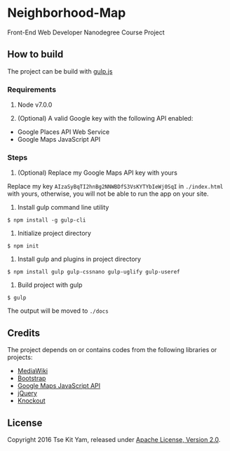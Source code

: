 # Neighborhood-Map
Front-End Web Developer Nanodegree Course Project

## How to build
The project can be build with [gulp.js](http://gulpjs.com)

### Requirements
1. Node v7.0.0

1. (Optional) A valid Google key with the following API enabled:
  * Google Places API Web Service
  * Google Maps JavaScript API

### Steps
1. (Optional) Replace my Google Maps API key with yours

  Replace my key `AIzaSyBqTI2hnBg2NNWBDfS3VsKYTYbIeWj0SqI` in `./index.html` with yours, otherwise, you will not be able to run the app on your site.

1. Install gulp command line utility

  `$ npm install -g gulp-cli`

1. Initialize project directory

  `$ npm init`

1. Install gulp and plugins in project directory

  `$ npm install gulp gulp-cssnano gulp-uglify gulp-useref`

1. Build project with gulp

  `$ gulp`

The output will be moved to `./docs`

## Credits
The project depends on or contains codes from the following libraries or projects:

* [MediaWiki](https://www.mediawiki.org/)
* [Bootstrap](https://getbootstrap.com)
* [Google Maps JavaScript API](https://developers.google.com/maps/documentation/javascript/)
* [jQuery](https://jquery.com)
* [Knockout](http://knockoutjs.com/)

## License
Copyright 2016 Tse Kit Yam, released under [Apache License, Version 2.0](https://opensource.org/licenses/Apache-2.0).
